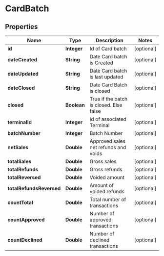 

# CardBatch


## Properties

| Name | Type | Description | Notes |
|------------ | ------------- | ------------- | -------------|
|**id** | **Integer** | Id of Card batch |  [optional] |
|**dateCreated** | **String** | Date Card batch is Created |  [optional] |
|**dateUpdated** | **String** | Date Card batch is last updated |  [optional] |
|**dateClosed** | **String** | Date Card Batch is closed |  [optional] |
|**closed** | **Boolean** | True if the batch is closed. Else false |  [optional] |
|**terminalId** | **Integer** | Id of associated Terminal |  [optional] |
|**batchNumber** | **Integer** | Batch Number |  [optional] |
|**netSales** | **Double** | Approved sales net refunds and voids |  [optional] |
|**totalSales** | **Double** | Gross sales |  [optional] |
|**totalRefunds** | **Double** | Gross refunds |  [optional] |
|**totalReversed** | **Double** | Voided amount |  [optional] |
|**totalRefundsReversed** | **Double** | Amount of voided refunds |  [optional] |
|**countTotal** | **Double** | Total number of transactions |  [optional] |
|**countApproved** | **Double** | Number of approved transactions |  [optional] |
|**countDeclined** | **Double** | Number of declined transactions |  [optional] |




